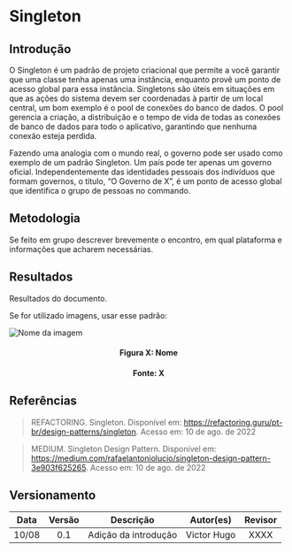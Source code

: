 # Singleton

## Introdução

O Singleton é um padrão de projeto criacional que permite a você garantir que uma classe tenha apenas uma instância, enquanto provê um ponto de acesso global para essa instância. Singletons são úteis em situações em que as ações do sistema devem ser coordenadas à partir de um local central, um bom exemplo é o pool de conexões do banco de dados. O pool gerencia a criação, a distribuição e o tempo de vida de todas as conexões de banco de dados para todo o aplicativo, garantindo que nenhuma conexão esteja perdida.

Fazendo uma analogia com o mundo real, o governo pode ser usado como exemplo de um padrão Singleton. Um país pode ter apenas um governo oficial. Independentemente das identidades pessoais dos indivíduos que formam governos, o título, “O Governo de X”, é um ponto de acesso global que identifica o grupo de pessoas no commando.

## Metodologia

Se feito em grupo descrever brevemente o encontro, em qual plataforma e informações que acharem necessárias.

## Resultados

Resultados do documento.

Se for utilizado imagens, usar esse padrão:

![Nome da imagem](../assets/img/CaminhoDaImagem.png)
<h4 align = "center">Figura X: Nome</h6>
<h4 align = "center">Fonte: X</h6>

## Referências

> REFACTORING. Singleton. Disponível em: <https://refactoring.guru/pt-br/design-patterns/singleton>. Acesso em: 10 de ago. de 2022

> MEDIUM. Singleton Design Pattern. Disponível em: <https://medium.com/rafaelantoniolucio/singleton-design-pattern-3e903f625265>. Acesso em: 10 de ago. de 2022

## Versionamento

| Data  | Versão |                     Descrição                      |  Autor(es)  | Revisor |
| :---: | :----: | :------------------------------------------------: | :---------: | :-----: |
| 10/08 |  0.1   |                     Adição da introdução                   |    Victor Hugo     |  XXXX   |